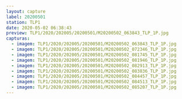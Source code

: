```yaml
---
layout: capture
label: 20200501
station: TLP1
date: 2020-05-02 06:38:43
preview: TLP1/2020/202005/20200501/M20200502_063843_TLP_1P.jpg
capturas:
  - imagem: TLP1/2020/202005/20200501/M20200502_063843_TLP_1P.jpg
  - imagem: TLP1/2020/202005/20200501/M20200502_072346_TLP_1P.jpg
  - imagem: TLP1/2020/202005/20200501/M20200502_081745_TLP_1P.jpg
  - imagem: TLP1/2020/202005/20200501/M20200502_081946_TLP_1P.jpg
  - imagem: TLP1/2020/202005/20200501/M20200502_082913_TLP_1P.jpg
  - imagem: TLP1/2020/202005/20200501/M20200502_083836_TLP_1P.jpg
  - imagem: TLP1/2020/202005/20200501/M20200502_084457_TLP_1P.jpg
  - imagem: TLP1/2020/202005/20200501/M20200502_084513_TLP_1P.jpg
  - imagem: TLP1/2020/202005/20200501/M20200502_085207_TLP_1P.jpg
---
```


